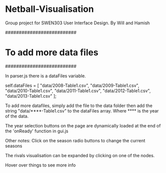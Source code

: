 # Netball-Visualisation
Group project for SWEN303 User Interface Design.
By Will and Hamish

##########################
# To add more data files #
##########################

In parser.js there is a dataFiles variable.

self.dataFiles = [ "data/2008-Table1.csv",
				   "data/2009-Table1.csv",
				   "data/2010-Table1.csv",
				   "data/2011-Table1.csv",
				   "data/2012-Table1.csv",
				   "data/2013-Table1.csv" ];

To add more datafiles, simply add the file to the data folder
then add the string "data/****-Table1.csv" to the dataFiles
array. Where **** is the year of the data.

The year selection buttons on the page are dynamically loaded
at the end of the 'onReady' function in gui.js

Other notes:
Click on the season radio buttons to change the current seasons

The rivals visualisation can be expanded by clicking on one of the nodes.

Hover over things to see more info
